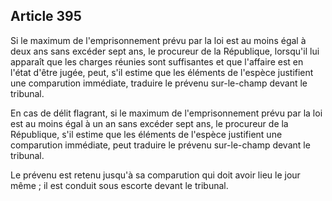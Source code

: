 Article 395
----
Si le maximum de l'emprisonnement prévu par la loi est au moins égal à deux ans
sans excéder sept ans, le procureur de la République, lorsqu'il lui apparaît que
les charges réunies sont suffisantes et que l'affaire est en l'état d'être
jugée, peut, s'il estime que les éléments de l'espèce justifient une comparution
immédiate, traduire le prévenu sur-le-champ devant le tribunal.

En cas de délit flagrant, si le maximum de l'emprisonnement prévu par la loi est
au moins égal à un an sans excéder sept ans, le procureur de la République, s'il
estime que les éléments de l'espèce justifient une comparution immédiate, peut
traduire le prévenu sur-le-champ devant le tribunal.

Le prévenu est retenu jusqu'à sa comparution qui doit avoir lieu le jour même ;
il est conduit sous escorte devant le tribunal.
